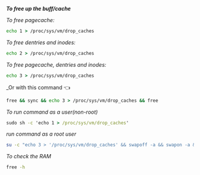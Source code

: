 **_To free up the buff/cache_**

_To free pagecache:_

```cmd
echo 1 > /proc/sys/vm/drop_caches
```

_To free dentries and inodes:_

```cmd
echo 2 > /proc/sys/vm/drop_caches
```

_To free pagecache, dentries and inodes:_

```cmd
echo 3 > /proc/sys/vm/drop_caches
```

_Or with this command 👈

```cmd
free && sync && echo 3 > /proc/sys/vm/drop_caches && free
```

_To run command as a user(non-root)_

```cmd
sudo sh -c 'echo 1 > /proc/sys/vm/drop_caches'

```
_run command as a root user_

```bash
su -c "echo 3 > '/proc/sys/vm/drop_caches' && swapoff -a && swapon -a && printf '\n%s\n' 'Ram-cache and Swap Cleared'" root
```


_To check the RAM_

```cmd 
free -h
```
